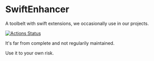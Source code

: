 # SwiftEnhancer

A toolbelt with swift extensions, we occasionally use in our projects.

[![Actions Status](https://github.com/naptics/swift-enhancer/workflows/test/badge.svg)](https://github.com/naptics/swift-enhancer/actions)

It's far from complete and not regularily maintained.

Use it to your own risk.
